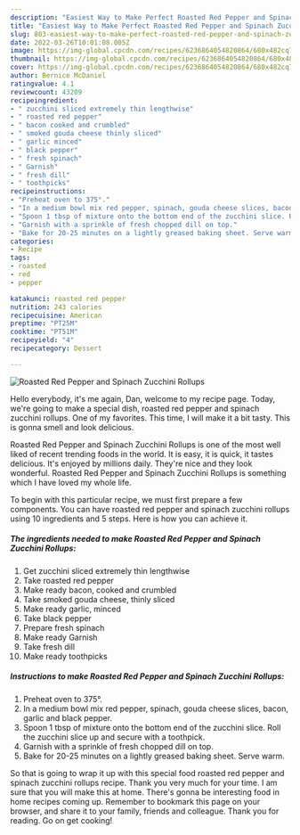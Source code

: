 ```yaml
---
description: "Easiest Way to Make Perfect Roasted Red Pepper and Spinach Zucchini Rollups"
title: "Easiest Way to Make Perfect Roasted Red Pepper and Spinach Zucchini Rollups"
slug: 803-easiest-way-to-make-perfect-roasted-red-pepper-and-spinach-zucchini-rollups
date: 2022-03-26T10:01:08.005Z
image: https://img-global.cpcdn.com/recipes/6236864054820864/680x482cq70/roasted-red-pepper-and-spinach-zucchini-rollups-recipe-main-photo.jpg
thumbnail: https://img-global.cpcdn.com/recipes/6236864054820864/680x482cq70/roasted-red-pepper-and-spinach-zucchini-rollups-recipe-main-photo.jpg
cover: https://img-global.cpcdn.com/recipes/6236864054820864/680x482cq70/roasted-red-pepper-and-spinach-zucchini-rollups-recipe-main-photo.jpg
author: Bernice McDaniel
ratingvalue: 4.1
reviewcount: 43209
recipeingredient:
- " zucchini sliced extremely thin lengthwise"
- " roasted red pepper"
- " bacon cooked and crumbled"
- " smoked gouda cheese thinly sliced"
- " garlic minced"
- " black pepper"
- " fresh spinach"
- " Garnish"
- " fresh dill"
- " toothpicks"
recipeinstructions:
- "Preheat oven to 375°."
- "In a medium bowl mix red pepper, spinach, gouda cheese slices, bacon, garlic and black pepper."
- "Spoon 1 tbsp of mixture onto the bottom end of the zucchini slice. Roll the zucchini slice up and secure with a toothpick."
- "Garnish with a sprinkle of fresh chopped dill on top."
- "Bake for 20-25 minutes on a lightly greased baking sheet. Serve warm."
categories:
- Recipe
tags:
- roasted
- red
- pepper

katakunci: roasted red pepper 
nutrition: 243 calories
recipecuisine: American
preptime: "PT25M"
cooktime: "PT51M"
recipeyield: "4"
recipecategory: Dessert

---
```



![Roasted Red Pepper and Spinach Zucchini Rollups](https://img-global.cpcdn.com/recipes/6236864054820864/680x482cq70/roasted-red-pepper-and-spinach-zucchini-rollups-recipe-main-photo.jpg)

Hello everybody, it's me again, Dan, welcome to my recipe page. Today, we're going to make a special dish, roasted red pepper and spinach zucchini rollups. One of my favorites. This time, I will make it a bit tasty. This is gonna smell and look delicious.

Roasted Red Pepper and Spinach Zucchini Rollups is one of the most well liked of recent trending foods in the world. It is easy, it is quick, it tastes delicious. It's enjoyed by millions daily. They're nice and they look wonderful. Roasted Red Pepper and Spinach Zucchini Rollups is something which I have loved my whole life.




To begin with this particular recipe, we must first prepare a few components. You can have roasted red pepper and spinach zucchini rollups using 10 ingredients and 5 steps. Here is how you can achieve it.

<!--inarticleads1-->

##### The ingredients needed to make Roasted Red Pepper and Spinach Zucchini Rollups:

1. Get  zucchini sliced extremely thin lengthwise
1. Take  roasted red pepper
1. Make ready  bacon, cooked and crumbled
1. Take  smoked gouda cheese, thinly sliced
1. Make ready  garlic, minced
1. Take  black pepper
1. Prepare  fresh spinach
1. Make ready  Garnish
1. Take  fresh dill
1. Make ready  toothpicks




<!--inarticleads2-->

##### Instructions to make Roasted Red Pepper and Spinach Zucchini Rollups:

1. Preheat oven to 375°.
1. In a medium bowl mix red pepper, spinach, gouda cheese slices, bacon, garlic and black pepper.
1. Spoon 1 tbsp of mixture onto the bottom end of the zucchini slice. Roll the zucchini slice up and secure with a toothpick.
1. Garnish with a sprinkle of fresh chopped dill on top.
1. Bake for 20-25 minutes on a lightly greased baking sheet. Serve warm.




So that is going to wrap it up with this special food roasted red pepper and spinach zucchini rollups recipe. Thank you very much for your time. I am sure that you will make this at home. There's gonna be interesting food in home recipes coming up. Remember to bookmark this page on your browser, and share it to your family, friends and colleague. Thank you for reading. Go on get cooking!

